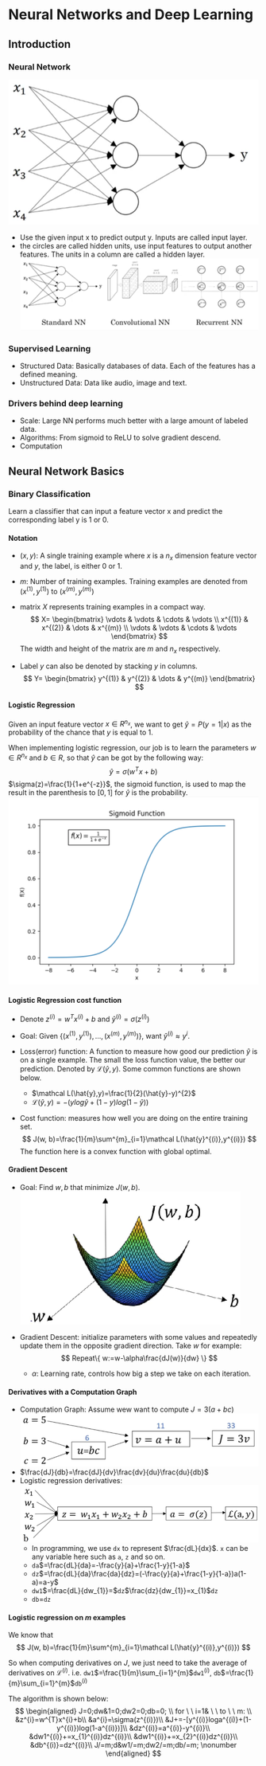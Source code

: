 # Neural Networks and Deep Learning
## Introduction
### Neural Network
![Neural Network](../../img/Learning/Deep-Learning/Neural-Network.png)

* Use the given input x to predict output y. Inputs are called input layer.
* the circles are called hidden units, use input features to output another features. The units in a column are called a hidden layer.
![different NN](../../img/Learning/Deep-Learning/NNtypes.png)
### Supervised Learning
* Structured Data: Basically databases of data. Each of the features has a defined meaning.
* Unstructured Data: Data like audio, image and text.
### Drivers behind deep learning
* Scale: Large NN performs much better with a large amount of labeled data. 
* Algorithms: From sigmoid to ReLU to solve gradient descend.
* Computation
## Neural Network Basics
### Binary Classification
Learn a classifier that can input a feature vector x and predict the corresponding label y is 1 or 0.
#### Notation
* $(x,y)$: A single training example where $x$ is a $n_{x}$ dimension feature vector and $y$, the label, is either 0 or 1.

* $m$: Number of training examples. Training examples are denoted from $(x^{(1)},y^{(1)})$ to $(x^{(m)},y^{(m)})$

* matrix $X$ represents training examples in a compact way.
$$
X=
\begin{bmatrix}
\vdots & \vdots & \cdots & \vdots \\
x^{(1)} & x^{(2)} & \dots & x^{(m)} \\
\vdots & \vdots & \cdots & \vdots
\end{bmatrix}
$$
The width and height of the matrix are $m$ and $n_{x}$ respectively.

* Label $y$ can also be denoted by stacking $y$ in columns.
$$
Y=
\begin{bmatrix}
y^{(1)} & y^{(2)} & \dots & y^{(m)}
\end{bmatrix}
$$
#### Logistic Regression
Given an input feature vector $x \in R^{n_{x}}$, we want to get $\hat{y}=P(y=1|x)$ as the probability of the chance that $y$ is equal to 1.

When  implementing logistic regression, our job is to learn the parameters $w \in R^{n_{x}}$ and $b \in R$, so that $\hat{y}$ can be got by the following way:
$$
\hat{y}=\sigma (w^{T}x+b)
$$
$\sigma(z)=\frac{1}{1+e^{-z}}$, the sigmoid function, is used to map the result in the parenthesis to $[0,1]$ for $\hat{y}$ is the probability.
![sigmoid-function](../../img/Learning/Deep-Learning/sigmoid-function.png)
#### Logistic Regression cost function
* Denote $z^{(i)}=w^{T}x^{(i)}+b$ and $\hat{y}^{(i)}=\sigma(z^{(i)})$

* Goal: Given $\{(x^{(1)},y^{(1)}),\dots,(x^{(m)},y^{(m)})\}$, want $\hat{y}^{(i)}\approx y^{i}$.

* Loss(error) function: A function to measure how good our prediction $\hat{y}$ is on a single example. The small the loss function value, the better our prediction. Denoted by $\mathcal L(\hat{y},y)$. Some common functions are shown below.
    * $\mathcal L(\hat{y},y)=\frac{1}{2}(\hat{y}-y)^{2}$
    * $\mathcal L(\hat{y},y)=-(ylog\hat{y}+(1-y)log(1-\hat{y}))$

* Cost function: measures how well you are doing on the entire training set.
$$
J(w, b)=\frac{1}{m}\sum^{m}_{i=1}\mathcal L(\hat{y}^{(i)},y^{(i)})
$$
The function here is a convex function with global optimal.
#### Gradient Descent
* Goal: Find $w,b$ that minimize $J(w,b)$.
![cost-function](../../img/Learning/Deep-Learning/cost-function.png)

* Gradient Descent: initialize parameters with some values and repeatedly update them in the opposite gradient direction. Take $w$ for example:
$$
Repeat\{
    w:=w-\alpha\frac{dJ(w)}{dw}
\}
$$

    * $\alpha$: Learning rate, controls how big a step we take on each iteration.

#### Derivatives with a Computation Graph
* Computation Graph: Assume wew want to compute $J=3(a+bc)$
![computation-graph](../../img/Learning/Deep-Learning/computation-graph.png)
* $\frac{dJ}{db}=\frac{dJ}{dv}\frac{dv}{du}\frac{du}{db}$
* Logistic regression derivatives:
![Logistic regression](../../img/Learning/Deep-Learning/derivatives.png)
    * In programming, we use `dx` to represent $\frac{dL}{dx}$. `x` can be any variable here such as `a`, `z` and so on.
    * `da`$=\frac{dL}{da}=-\frac{y}{a}+\frac{1-y}{1-a}$
    * `dz`$=\frac{dL}{da}\frac{da}{dz}=(-\frac{y}{a}+\frac{1-y}{1-a})a(1-a)=a-y$
    * `dw1`$=\frac{dL}{dw_{1}}=$`dz`$\frac{dz}{dw_{1}}=x_{1}$`dz`
    * `db`$=$`dz`

#### Logistic regression on $m$ examples
We know that 
$$
J(w, b)=\frac{1}{m}\sum^{m}_{i=1}\mathcal L(\hat{y}^{(i)},y^{(i)})
$$

So when computing derivatives on $J$, we just need to take the average of derivatives on $\mathcal L^{(i)}$.
i.e. `dw1`$=\frac{1}{m}\sum_{i=1}^{m}$`dw1`$^{(i)}$, `db`$=\frac{1}{m}\sum_{i=1}^{m}$`db`$^{(i)}$

The algorithm is shown below:
$$
\begin{aligned}
J=0;dw&1=0;dw2=0;db=0; \\
for \ \ i=1& \ \ to \ \ m: \\
&z^{i}=w^{T}x^{i}+b\\
&a^{i}=\sigma(z^{(i)})\\
&J+=-[y^{(i)}loga^{(i)}+(1-y^{(i)})log(1-a^{(i)})]\\
&dz^{(i)}=a^{(i)}-y^{(i)}\\
&dw1^{(i)}+=x_{1}^{(i)}dz^{(i)}\\
&dw1^{(i)}+=x_{2}^{(i)}dz^{(i)}\\
&db^{(i)}=dz^{(i)}\\
J/=m;d&w1/=m;dw2/=m;db/=m;
\nonumber
\end{aligned}
$$